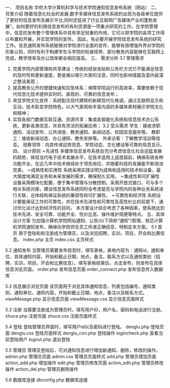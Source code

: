 一、	项目名称
  华侨大学计算机科学与技术学院通知信息发布系统（网站）
二、	背景介绍
  随着信息化社会的发展,数字多媒体信息发布系统的出现为各级单位提供了更好的信息发布及展示平台,同时还促进了行业互联网广告媒体产业的蓬勃发展"。如何更好的利用信息发布的有利资源是一项重点研究的工作。在学院管理中，信息的发布整个管理体系中具有举足轻重的作用，它可以把学院的各项工作得以布置和开展，并实现学院的宣传。
  因此，有必要开展学院信息发布系统的研究工作。信息通知发布系统能够对学院进行全面的宣传，能够有效增强外界对学院的形象认知，同时有利于构建学生与学院的衔接纽带，部分教务内容能够在互联网上完成，教学效率及办公效率都会相应提高。
三、	需求分析
  3.1 管理需求
  1. 完善学院内部管理和共享建设：传统的纸张张贴和公告栏方式已不能满足信息的及时性和更新速度，更是难以吸引大家的注意，同时也影响墙面及室内装潢之整洁美观；
  2. 提高教务公开的便捷快速和应急体系：保障学院运行的高效率，需要依赖于现代信息化技术提供实时的、直观的、可靠的信息发布；
  3. 突显学院文化宣传：系统配合现代建筑的新颖现代化格调，通过互联网显示和互动，技术彰显学院特色，以大气美观和丰富内涵的多媒体素材展示学院文化和精神；
  4. 实现各部门数据互联互通、资源共享：集成各智能化系统和信息技术办公系统，更新各类信息，并具有灵活的拓展应用；
  3.2 受众需求
  学生：接收求职通知、活动宣传、公共讲座、教务通知、新闻动态、校园信息服务等。
  教职工：接收新闻动态、办公通知、教务安排等。
  外来访客：了解教学活动等信息。
  视察领导：向其传递迎宾信息、学院动态、文化建设等可靠的信息显示。
四、	设计原则
  ➢先进性
  多媒体信息发布系统会充分考虑信息化社会迅猛发展的趋势，体现当代电子技术发展水平，在技术选用上适度超前，确保系统各种功能齐全，在近几年中技术继续处于领先地位，并随着科技的发展能不断改进完善。
  ➢成熟性和实用性
  系统采用实践证明为成熟和适用的技术和设备，最大限度地满足业务和未来发展的需求，确保耐久实用。
  ➢集成性和可扩展性
  设备采用模块化配置，便于集中管理与分散控制，采用开放式接口，可与多个相关系统对接，建设信息发布系统同时会考虑是否与学院内的各种业务系统进行关联，总体结构保证系统的兼容性和可扩展性。
  ➢可靠性和经济性
  系统设计要能保证工作的可靠性，并在技术先进性和可靠性及高性价比的前提下，通过优化设计达到经济性的目的。
  本方案设计综合考虑了各种因素，使系统达到技术先进、安全可靠、功能齐全、性价比高、操作维护简便等特点。
五、具体设计方案
  为加强计算机学院网站通知、公告(以下简称“通知”)管理，规范计算机学院通知发布，确保向学院师生员工传递正确信息，特制定本方案。
  5.1 首页
  用于登陆和和注册成为管理员，以及浏览招聘，实训，项目，开会和比赛信息。
  index.php  主页
  index.css  主页样式
  
  5.2 通知发布
  当管理员需要发布信息时，填写表格，表格内容为：通知id，通知单位，具体通知内容，开始和截止日期，地点，备注，联系方式以及通知类别（招聘，实训，项目，开会和比赛信息）。填写表格结束后，点击发布，则发布在具体信息浏览页面。
  order.php    发布信息页面
  order_connect.php  发布信息传入数据库

  5.3 信息展示浏览页面
  该页面用于浏览具体通知信息，列表包括编号，通知类别，通知单位，通知内容，开始和截止日期，地点，备注以及联系方式。
  viewMesage.php 显示信息页面
  viewMessage.css 显示信息页面样式


  5.3 注册
  当需要注册成为管理员时，填写用户ID，用户名，密码和电话进行注册。
  zhuce.php    注册页面
  zhuce.css    注册页面样式

  5.4 登陆
  登陆管理员界面时，填写用户id以及密码进行登陆。
  denglu.php  登陆页面
  denglu.css  登陆页面样式
  denglu_con.php 登陆操作
  logincheck.php 查看当前登陆用户
  logout.php     退出登陆

  5.5 管理员
  管理员登陆后，可对通知信息进行增加新通知，删除，修改的操作。
  admin.php    管理员页面
  admin.css    管理员页面样式
  add.php       管理员增加页面
  action_add.php  增加操作
  edit.php      管理员修改页面
  action_edit.php  管理员修改操作
  action_del.php   管理员删除操作


  5.6 数据库连接
  dbconfig.php 数据库连接
